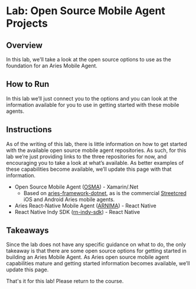 <!----- Conversion time: 0.423 seconds.


Using this Markdown file:

1. Cut and paste this output into your source file.
2. See the notes and action items below regarding this conversion run.
3. Check the rendered output (headings, lists, code blocks, tables) for proper
   formatting and use a linkchecker before you publish this page.

Conversion notes:

* Docs to Markdown version 1.0β18
* Sat Feb 22 2020 09:01:58 GMT-0800 (PST)
* Source doc: https://docs.google.com/a/cloudcompass.ca/open?id=12A6_X2rV750AgxT1CeIJXipy6b13A9dSq4YscUiIdMo
----->



# **Lab: Open Source Mobile Agent Projects**


## **Overview**

In this lab, we'll take a look at the open source options to use as the foundation for an Aries Mobile Agent.


## **How to Run**

In this lab we’ll just connect you to the options and you can look at the information available for you to use in getting started with these mobile agents.


## **Instructions**

As of the writing of this lab, there is little information on how to get started with the available open source mobile agent repositories. As such, for this lab we’re just providing links to the three repositories for now, and encouraging you to take a look at what’s available. As better examples of these capabilities become available, we’ll update this page with that information.



*   Open Source Mobile Agent ([OSMA](https://github.com/mattrglobal/osma)) - Xamarin/.Net
    *   Based on [aries-framework-dotnet](https://github.com/hyperledger/aries-framework-dotnet), as is the commercial [Streetcred](https://streetcred.id/) iOS and Android Aries mobile agents.
*   Aries React-Native Mobile Agent ([ARNIMA](https://github.com/ayanworks/ARNIMA)) - React Native
*   React Native Indy SDK ([rn-indy-sdk](https://github.com/AbsaOSS/rn-indy-sdk/tree/master)) - React Native


## **Takeaways**

Since the lab does not have any specific guidance on what to do, the only takeaway is that there are some open source options for getting started in building an Aries Mobile Agent. As Aries open source mobile agent capabilities mature and getting started information becomes available, we’ll update this page.

That's it for this lab! Please return to the course.


<!-- Docs to Markdown version 1.0β18 -->
